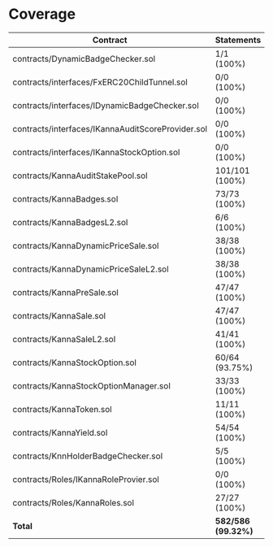 # Coverage

|Contract|Statements|Branches|Functions|Lines|
|-|-|-|-|-|
|contracts/DynamicBadgeChecker.sol|1/1 (100%)|0/0 (100%)|1/1 (100%)|1/1 (100%)|
|contracts/interfaces/FxERC20ChildTunnel.sol|0/0 (100%)|0/0 (100%)|0/0 (100%)|0/0 (100%)|
|contracts/interfaces/IDynamicBadgeChecker.sol|0/0 (100%)|0/0 (100%)|0/0 (100%)|0/0 (100%)|
|contracts/interfaces/IKannaAuditScoreProvider.sol|0/0 (100%)|0/0 (100%)|0/0 (100%)|0/0 (100%)|
|contracts/interfaces/IKannaStockOption.sol|0/0 (100%)|0/0 (100%)|0/0 (100%)|0/0 (100%)|
|contracts/KannaAuditStakePool.sol|101/101 (100%)|110/112 (98.21%)|25/25 (100%)|125/125 (100%)|
|contracts/KannaBadges.sol|73/73 (100%)|88/88 (100%)|27/27 (100%)|88/88 (100%)|
|contracts/KannaBadgesL2.sol|6/6 (100%)|6/6 (100%)|2/2 (100%)|6/6 (100%)|
|contracts/KannaDynamicPriceSale.sol|38/38 (100%)|50/50 (100%)|14/14 (100%)|46/46 (100%)|
|contracts/KannaDynamicPriceSaleL2.sol|38/38 (100%)|50/50 (100%)|14/14 (100%)|46/46 (100%)|
|contracts/KannaPreSale.sol|47/47 (100%)|60/60 (100%)|16/16 (100%)|55/55 (100%)|
|contracts/KannaSale.sol|47/47 (100%)|60/60 (100%)|16/16 (100%)|55/55 (100%)|
|contracts/KannaSaleL2.sol|41/41 (100%)|54/54 (100%)|15/15 (100%)|48/48 (100%)|
|contracts/KannaStockOption.sol|60/64 (93.75%)|60/86 (69.77%)|12/12 (100%)|79/80 (98.75%)|
|contracts/KannaStockOptionManager.sol|33/33 (100%)|25/26 (96.15%)|13/13 (100%)|43/43 (100%)|
|contracts/KannaToken.sol|11/11 (100%)|18/18 (100%)|7/7 (100%)|12/12 (100%)|
|contracts/KannaYield.sol|54/54 (100%)|44/58 (75.86%)|13/13 (100%)|83/83 (100%)|
|contracts/KnnHolderBadgeChecker.sol|5/5 (100%)|4/4 (100%)|5/5 (100%)|7/7 (100%)|
|contracts/Roles/IKannaRoleProvier.sol|0/0 (100%)|0/0 (100%)|0/0 (100%)|0/0 (100%)|
|contracts/Roles/KannaRoles.sol|27/27 (100%)|34/34 (100%)|20/20 (100%)|28/28 (100%)|
|**Total**|**582/586 (99.32%)**|**663/706 (93.91%)**|**200/200 (100%)**|**722/723 (99.86%)**|
